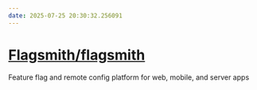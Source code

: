 ```yaml
---
date: 2025-07-25 20:30:32.256091
---
```


# [Flagsmith/flagsmith](https://github.com/Flagsmith/flagsmith)

Feature flag and remote config platform for web, mobile, and server apps